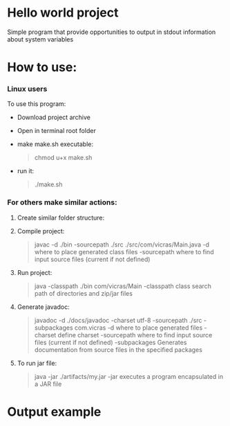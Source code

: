 # Hello world project 
Simple program that provide opportunities to output in stdout information about system variables
# How to use:
### Linux users
To use this program:
- Download project archive
- Open in terminal root folder
- make make.sh executable:
    > chmod u+x make.sh

- run it: 
    > ./make.sh

### For others make similar actions:
1.  Create similar folder structure:

2. Compile project: 
    > javac -d ./bin -sourcepath ./src ./src/com/vicras/Main.java
    -d where to place generated class files
    -sourcepath where to find input source files (current if not defined)


3. Run project: 
    > java -classpath ./bin com/vicras/Main
    -classpath class search path of directories and zip/jar files

4. Generate javadoc: 
    > javadoc -d ./docs/javadoc -charset utf-8  -sourcepath ./src -subpackages com.vicras
    -d where to place generated files
    -charset define charset
    -sourcepath where to find input source files (current if not defined)
    -subpackages Generates documentation from source files in the specified packages

5. To run jar file: 
    > java -jar ./artifacts/my.jar
    -jar executes a program encapsulated in a JAR file

# Output example
![]()
